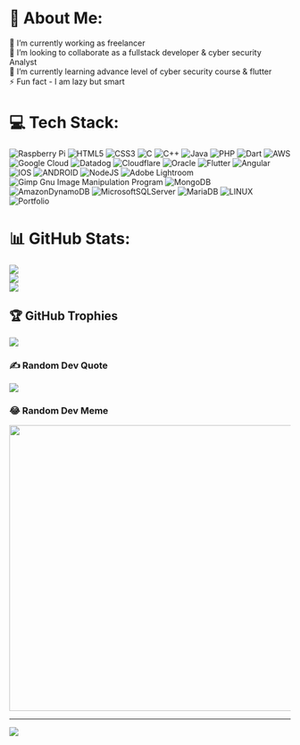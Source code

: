 # 💫 About Me:
🔭 I’m currently working as freelancer<br> 👯 I’m looking to collaborate as a fullstack developer & cyber security Analyst  <br>🌱 I’m currently learning advance level of cyber security course & flutter <br>⚡ Fun fact - I am lazy but smart


# 💻 Tech Stack:
![Raspberry Pi](https://img.shields.io/badge/-RaspberryPi-C51A4A?style=flat&logo=Raspberry-Pi) ![HTML5](https://img.shields.io/badge/html5-%23E34F26.svg?style=flat&logo=html5&logoColor=white) ![CSS3](https://img.shields.io/badge/css3-%231572B6.svg?style=flat&logo=css3&logoColor=white) ![C](https://img.shields.io/badge/c-%2300599C.svg?style=flat&logo=c&logoColor=white) ![C++](https://img.shields.io/badge/c++-%2300599C.svg?style=flat&logo=c%2B%2B&logoColor=white) ![Java](https://img.shields.io/badge/java-%23ED8B00.svg?style=flat&logo=java&logoColor=white) ![PHP](https://img.shields.io/badge/php-%23777BB4.svg?style=flat&logo=php&logoColor=white) ![Dart](https://img.shields.io/badge/dart-%230175C2.svg?style=flat&logo=dart&logoColor=white) ![AWS](https://img.shields.io/badge/AWS-%23FF9900.svg?style=flat&logo=amazon-aws&logoColor=white) ![Google Cloud](https://img.shields.io/badge/Google%20Cloud-%234285F4.svg?style=flat&logo=google-cloud&logoColor=white) ![Datadog](https://img.shields.io/badge/datadog-%23632CA6.svg?style=flat&logo=datadog&logoColor=white) ![Cloudflare](https://img.shields.io/badge/Cloudflare-F38020?style=flat&logo=Cloudflare&logoColor=white) ![Oracle](https://img.shields.io/badge/Oracle-F80000?style=flat&logo=oracle&logoColor=white) ![Flutter](https://img.shields.io/badge/Flutter-%2302569B.svg?style=flat&logo=Flutter&logoColor=white) ![Angular](https://img.shields.io/badge/angular-%23DD0031.svg?style=flat&logo=angular&logoColor=white) ![IOS](https://img.shields.io/badge/IOS-%2320232a.svg?style=flat&logo=apple&logoColor=white) ![ANDROID](https://img.shields.io/badge/android-%2320232a.svg?style=flat&logo=android&logoColor=%a4c639) ![NodeJS](https://img.shields.io/badge/node.js-6DA55F?style=flat&logo=node.js&logoColor=white) ![Adobe Lightroom](https://img.shields.io/badge/Adobe%20Lightroom-31A8FF.svg?style=flat&logo=Adobe%20Lightroom&logoColor=white) ![Gimp Gnu Image Manipulation Program](https://img.shields.io/badge/Gimp-657D8B?style=flat&logo=gimp&logoColor=FFFFFF) ![MongoDB](https://img.shields.io/badge/MongoDB-%234ea94b.svg?style=flat&logo=mongodb&logoColor=white) ![AmazonDynamoDB](https://img.shields.io/badge/Amazon%20DynamoDB-4053D6?style=flat&logo=Amazon%20DynamoDB&logoColor=white) ![MicrosoftSQLServer](https://img.shields.io/badge/Microsoft%20SQL%20Sever-CC2927?style=flat&logo=microsoft%20sql%20server&logoColor=white) ![MariaDB](https://img.shields.io/badge/MariaDB-003545?style=flat&logo=mariadb&logoColor=white) ![LINUX](https://img.shields.io/badge/Linux-FCC624?style=flat&logo=linux&logoColor=black) ![Portfolio](https://img.shields.io/badge/Portfolio-%23000000.svg?style=flat&logo=firefox&logoColor=#FF7139)
# 📊 GitHub Stats:
![](https://github-readme-stats.vercel.app/api?username=dag-reg&theme=radical&hide_border=false&include_all_commits=true&count_private=true)<br/>
![](https://github-readme-streak-stats.herokuapp.com/?user=dag-reg&theme=radical&hide_border=false)<br/>
![](https://github-readme-stats.vercel.app/api/top-langs/?username=dag-reg&theme=radical&hide_border=false&include_all_commits=true&count_private=true&layout=compact)

## 🏆 GitHub Trophies
![](https://github-profile-trophy.vercel.app/?username=dag-reg&theme=discord&no-frame=false&no-bg=true&margin-w=4)

### ✍️ Random Dev Quote
![](https://quotes-github-readme.vercel.app/api?type=horizontal&theme=radical)

### 😂 Random Dev Meme
<img src="https://random-memer.herokuapp.com/" width="512px"/>

---
[![](https://visitcount.itsvg.in/api?id=dag-reg&icon=8&color=10)](https://visitcount.itsvg.in)

<!-- Proudly created with GPRM ( https://gprm.itsvg.in ) -->
